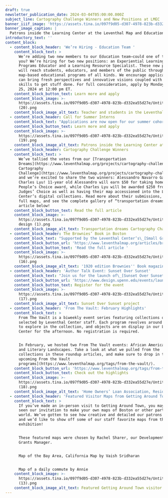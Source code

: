 ```yaml
---
draft: true
newsletter_publication_date: 2024-03-04T05:00:00.000Z
subject_line: Cartography Challenge Winners and New Positions at LMEC
banner_iiif_image: 'https://assets.tina.io/097f9d05-d307-4978-823b-d332ea55d27e/Untitled (19).png'
banner_image_caption: |
  Patrons inside the Learning Center at the Leventhal Map and Education Center
introductory_text: ''
content_block:
  - content_block_header: 'We’re Hiring - Education Team '
    content_block_text: >
      We’re adding two new members to our Education team—could one of them be
      you? We’re hiring for two new positions: an Experiential Learning &
      Programs Educator and a Learning Resource Specialist. These new positions
      will reach students, educators, and members of the public through
      map-based educational programs of all kinds. We encourage applicants who
      can bring fresh perspectives and innovative visions coupled with the
      skills to get stuff done. For full consideration, apply by Monday, March
      25, 2024 at 12:00 pm ET.
    content_block_button_text: Learn more and apply
    content_block_image: >-
      https://assets.tina.io/097f9d05-d307-4978-823b-d332ea55d27e/Untitled
      (20).png
    content_block_image_alt_text: Teacher and students in the Leventhal Map & Education Center
  - content_block_header: Call for Summer Interns
    content_block_text: "Applications are now open for our summer cohort of college interns. Our internship program trains the next generation of professionals in topics related to geospatial technology, public humanities, and librarianship. Interns will work onsite in the Center’s offices at the Central Library for 6-10 hours per week from mid-May 2024 through early August 2024 focused on either\_[Geohumanities & GIS](https://lmec-main-website-staging.netlify.app/about/jobs/2024-summer-internships/#geohumanities--gis)\_or\_[Fundraising & Development](https://lmec-main-website-staging.netlify.app/about/jobs/2024-summer-internships/#fundraising--development). Apply online by Wednesday, March 20, 2024 at 3:00 pm ET..\n"
    content_block_button_text: Learn more and apply
    content_block_image: >-
      https://assets.tina.io/097f9d05-d307-4978-823b-d332ea55d27e/Untitled
      (19).png
    content_block_image_alt_text: Patrons inside the Learning Center at the Leventhal Map & Education Center
  - content_block_header: Cartography Challenge Winners
    content_block_text: >
      We’ve tallied the votes from our [Transportation
      Dreams](https://www.leventhalmap.org/projects/cartography-challenge/transportation-dreams/)[
      Cartography
      Challenge](https://www.leventhalmap.org/projects/cartography-challenge/transportation-dreams/),
      and we’re excited to share the two winners: Alessandro Navarro Gatti and
      Charles Lyu! 11-year old Alessandro will earn $50 for taking home the
      People’s Choice award, while Charles Lyu will be awarded $250 from the
      Judges’ Choice as well as having their map accessioned into the Leventhal
      Center’s digital collections. Read more about their submissions, see the
      full maps, and see the complete gallery of “transportation dreams” in our
      article below!
    content_block_button_text: Read the full article
    content_block_image: >-
      https://assets.tina.io/097f9d05-d307-4978-823b-d332ea55d27e/Untitled
      design (1).png
    content_block_image_alt_text: Transportation dreams Cartography Challenge winning map by Charles Lyu
  - content_block_header: The Brownies’ Book in Boston
    content_block_text: "Supported by the Leventhal Center’s\_[Small Grants for Early Career Digital Publications](https://www.leventhalmap.org/research/digital-publication-small-grants/) program, Tieanna Graphenreed expanded on her dissertation research to build the\_[\"](https://felt.com/map/The-Brownies-Book-in-Greater-Boston-and-Surrounding-Areas-1920-1921-HlZyiiysRfqHH9CtBXm8bxB?loc=42.821,-71.739,6.91z\\&share=1)[The Brownies' Book](https://felt.com/map/The-Brownies-Book-in-Greater-Boston-and-Surrounding-Areas-1920-1921-HlZyiiysRfqHH9CtBXm8bxB?loc=42.821,-71.739,6.91z\\&share=1)[\_in Boston\" interactive map](https://felt.com/map/The-Brownies-Book-in-Greater-Boston-and-Surrounding-Areas-1920-1921-HlZyiiysRfqHH9CtBXm8bxB?loc=42.821,-71.739,6.91z\\&share=1). It offers a picture of the people, places, and events in Massachusetts—and especially the Greater Boston area—that were important in shaping emergent curriculum about Black histories in a post-WWI US education system. The map also illustrates the geographies of children and education  in Greater Boston, by documenting the schools attended by readers of\_The Brownies' Book, their neighborhoods, and their places of work.\n"
    content_block_button_url: 'https://www.leventhalmap.org/articles/brownies-book-in-boston/'
    content_block_button_text: 'Read the full article '
    content_block_image: >-
      https://assets.tina.io/097f9d05-d307-4978-823b-d332ea55d27e/Untitled
      (16).png
    content_block_image_alt_text: '1920 edition Brownies'' Book magazine '
  - content_block_header: 'Author Talk Event: Sunset Over Sunset'
    content_block_text: "Join us for the launch of\_[Sunset Over Sunset](https://www.sunsetoversunset.org/), a new digital urban humanities project developed by Francesca Russello Ammon, Brian Goldstein, and the Leventhal Center’s President and Head Curator, Garrett Dash Nelson. This project uses street-view photographs of Los Angeles’s iconic Sunset Boulevard to uncover stories of everyday change in the postwar built environment.\n\nThe virtual event, hosted by the University of Pennsylvania Weitzman School of Design, is free to the public and open to all. The event will take place Monday, March 11, 2024 at 6 pm ET.\n"
    content_block_button_url: 'https://www.design.upenn.edu/events/launching-sunset-over-sunset'
    content_block_button_text: Register for the event
    content_block_image: >-
      https://assets.tina.io/097f9d05-d307-4978-823b-d332ea55d27e/Untitled
      (17).png
    content_block_image_alt_text: Sunset Over Sunset project
  - content_block_header: 'From The Vault: February Highlights'
    content_block_text: >
      From The Vault is a biweekly event series featuring collections objects
      selected by Leventhal Center staff. Each program revolves around a theme
      to explore in the collection, and objects are on display in our Learning
      Center for the afternoon. No registration is required.


      In February, we hosted two From The Vault events: African American History
      and Literary Landscapes. Take a look at what we pulled from the
      collections in these roundup articles, and make sure to drop in to [our
      upcoming From the Vault
      programs](https://www.leventhalmap.org/tags/from-the-vault/).
    content_block_button_url: 'https://www.leventhalmap.org/tags/from-the-vault/'
    content_block_button_text: Check out the highlights
    content_block_image: >-
      https://assets.tina.io/097f9d05-d307-4978-823b-d332ea55d27e/Untitled
      (18).png
    content_block_image_alt_text: 'Home Owners’ Loan Association, Residential Security Map of Boston (1938)'
  - content_block_header: 'Featured Visitor Maps from Getting Around Town '
    content_block_text: >
      If you’ve made an in-person visit to Getting Around Town, you may have
      seen our invitation to make your own maps of Boston or other parts of the
      world. We’ve gotten to see how creative and detailed our patrons have been
      and we’d like to show off some of our staff favorite maps from the
      exhibition!


      These featured maps were chosen by Rachel Sharer, our Development and
      Grants Manager.


      Map of the Bay Area, California Map by Vaish Sridharan


      Map of a daily commute by Annie
    content_block_image: >-
      https://assets.tina.io/097f9d05-d307-4978-823b-d332ea55d27e/Untitled
      (13).png
    content_block_image_alt_text: Featured Getting Around Town visitor maps
---
```


